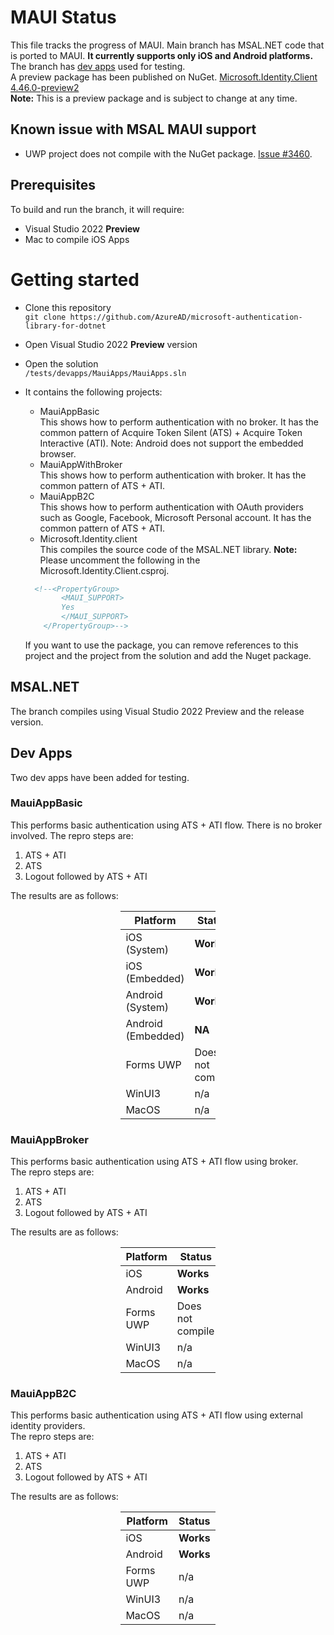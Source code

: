 # MAUI Status
This file tracks the progress of MAUI. Main branch has MSAL.NET code that is ported to MAUI. **It currently supports only iOS and Android platforms.** The branch has [dev apps](https://github.com/AzureAD/microsoft-authentication-library-for-dotnet/tree/main/tests/devapps/MauiApps) used for testing.   
A preview package has been published on NuGet. [Microsoft.Identity.Client 4.46.0-preview2]( https://www.nuget.org/packages/Microsoft.Identity.Client/4.46.0-preview2)  
**Note:** This is a preview package and is subject to change at any time.

## Known issue with MSAL MAUI support
- UWP project does not compile with the NuGet package. [Issue #3460](https://github.com/AzureAD/microsoft-authentication-library-for-dotnet/issues/3460).

## Prerequisites
To build and run the branch, it will require:
- Visual Studio 2022 **Preview**
- Mac to compile iOS Apps

# Getting started
- Clone this repository  
`git clone https://github.com/AzureAD/microsoft-authentication-library-for-dotnet`  
- Open Visual Studio 2022 **Preview** version
- Open the solution  
`/tests/devapps/MauiApps/MauiApps.sln`
- It contains the following projects:

    - MauiAppBasic  
    This shows how to perform authentication with no broker. It has the common pattern of Acquire Token Silent (ATS) + Acquire Token Interactive (ATI). Note: Android does not support the embedded browser.
    - MauiAppWithBroker  
    This shows how to perform authentication with broker. It has the common pattern of ATS + ATI.
    - MauiAppB2C  
    This shows how to perform authentication with OAuth providers such as Google, Facebook, Microsoft Personal account. It has the common pattern of ATS + ATI.
    - Microsoft.Identity.client  
    This compiles the source code of the MSAL.NET library. **Note:** Please uncomment the following in the Microsoft.Identity.Client.csproj.  
    ``` xml
      <!--<PropertyGroup>
            <MAUI_SUPPORT>
            Yes
            </MAUI_SUPPORT>
        </PropertyGroup>-->
    ```
    If you want to use the package, you can remove references to this project and the project from the solution and add the Nuget package.

## MSAL.NET
The branch compiles using Visual Studio 2022 Preview and the release version.

## Dev Apps
Two dev apps have been added for testing.

### MauiAppBasic
This performs basic authentication using ATS + ATI flow. There is no broker involved. 
The repro steps are:
1. ATS + ATI
2. ATS
3. Logout followed by ATS + ATI


The results are as follows:

<div style="margin-left: auto;
            margin-right: auto;
            width: 30%">

| Platform | Status |
| ----------- | ----------- |
| iOS (System) | **Works** |
| iOS (Embedded) | **Works** |
| Android (System) | **Works** |
| Android (Embedded) | **NA** |
| Forms UWP | Does not compile |
| WinUI3 | n/a |
| MacOS | n/a |
</div>

### MauiAppBroker
This performs basic authentication using ATS + ATI flow using broker.  
The repro steps are:
1. ATS + ATI
2. ATS
3. Logout followed by ATS + ATI


The results are as follows:

<div style="margin-left: auto;
            margin-right: auto;
            width: 30%">

| Platform | Status |
| ----------- | ----------- |
| iOS | **Works** |
| Android | **Works** |
| Forms UWP | Does not compile |
| WinUI3 | n/a |
| MacOS | n/a |
</div>

### MauiAppB2C
This performs basic authentication using ATS + ATI flow using external identity providers.  
The repro steps are:
1. ATS + ATI
2. ATS
3. Logout followed by ATS + ATI


The results are as follows:

<div style="margin-left: auto;
            margin-right: auto;
            width: 30%">

| Platform | Status |
| ----------- | ----------- |
| iOS | **Works** |
| Android | **Works** |
| Forms UWP | n/a |
| WinUI3 | n/a |
| MacOS | n/a |
</div>

